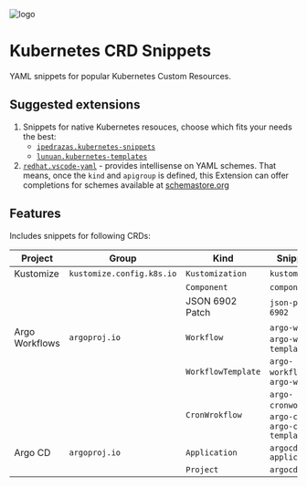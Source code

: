 ![logo](https://raw.githubusercontent.com/tumido/crd-snippets/master/docs/assets/icon_large.png)

# Kubernetes CRD Snippets

YAML snippets for popular Kubernetes Custom Resources.

## Suggested extensions

1. Snippets for native Kubernetes resouces, choose which fits your needs the best:
   - [`ipedrazas.kubernetes-snippets`](https://marketplace.visualstudio.com/items?itemName=ipedrazas.kubernetes-snippets)
   - [`lunuan.kubernetes-templates`](https://marketplace.visualstudio.com/items?itemName=lunuan.kubernetes-templates)
2. [`redhat.vscode-yaml`](https://marketplace.visualstudio.com/items?itemName=redhat.vscode-yaml) - provides intellisense on YAML schemes. That means, once the `kind` and `apigroup` is defined, this Extension can offer completions for schemes available at [schemastore.org](https://www.schemastore.org/json/)

## Features

Includes snippets for following CRDs:

| Project        | Group                     | Kind               | Snippet prefix                                                 |
| -------------- | ------------------------- | ------------------ | -------------------------------------------------------------- |
| Kustomize      | `kustomize.config.k8s.io` | `Kustomization`    | `kustomization`                                                |
|                |                           | `Component`        | `component`                                                    |
|                |                           | JSON 6902 Patch    | `json-patch`, `json-6902`                                      |
| Argo Workflows | `argoproj.io`             | `Workflow`         | `argo-workflow`, `argo-wf`, `argo-wf-template-ref`             |
|                |                           | `WorkflowTemplate` | `argo-workflowtemplate`, `argo-wftmpl`                         |
|                |                           | `CronWrokflow`     | `argo-cronworkflow`, `argo-cronwf`, `argo-cronwf-template-ref` |
| Argo CD        | `argoproj.io`             | `Application`      | `argocd-application`                                           |
|                |                           | `Project`          | `argocd-project`                                               |

<!-- | Grafana (Integreatly) | `integreatly.io` | `Grafana` <br /> `GrafanaDasboard` | -->
